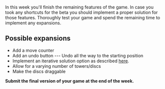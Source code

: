 In this week you'll finish the remaining features of the game. In case you took
any shortcuts for the beta you should implement a proper solution for those
features. Thoroughly test your game and spend the remaining time to implement
any expansions.

## Possible expansions

* Add a move counter
* Add an undo button --- Undo all the way to the starting position
* Implement an iterative solution option as described
  [here](http://en.wikipedia.org/wiki/Tower_of_Hanoi#Iterative_solution).
* Allow for a varying number of towers/discs
* Make the discs draggable

**Submit the final version of your game at the end of the week.**
